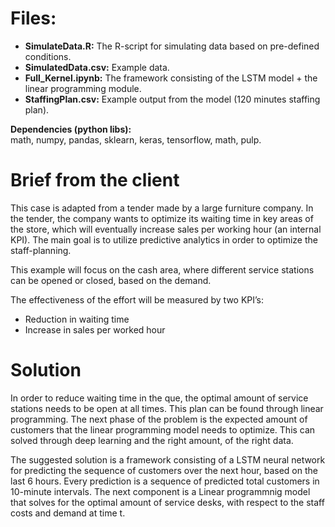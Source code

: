 # Files:

- <b>SimulateData.R:</b> The R-script for simulating data based on pre-defined conditions.
- <b>SimulatedData.csv:</b> Example data.
- <b>Full_Kernel.ipynb:</b> The framework consisting of the LSTM model + the linear programming module.
- <b>StaffingPlan.csv:</b> Example output from the model (120 minutes staffing plan).

<b>Dependencies (python libs):</b><br>
math, numpy, pandas, sklearn, keras, tensorflow, math, pulp.

#	Brief from the client
This case is adapted from a tender made by a large furniture company. In the tender, the company wants to optimize its waiting time in key areas of the store, which will eventually increase sales per working hour (an internal KPI). The main goal is to utilize predictive analytics in order to optimize the staff-planning.

This example will focus on the cash area, where different service stations can be opened or closed, based on the demand.

The effectiveness of the effort will be measured by two KPI’s: 
- Reduction in waiting time
- Increase in sales per worked hour

# Solution
In order to reduce waiting time in the que, the optimal amount of service stations needs to be open at all times. This plan can be found through linear programming. The next phase of the problem is the expected amount of customers that the linear programming model needs to optimize. This can solved through deep learning and the right amount, of the right data.

The suggested solution is a framework consisting of a LSTM neural network for predicting the sequence of customers over the next hour, based on the last 6 hours. Every prediction is a sequence of predicted total customers in 10-minute intervals. The next component is a Linear programmnig model that solves for the optimal amount of service desks, with respect to the staff costs and demand at time t. 
